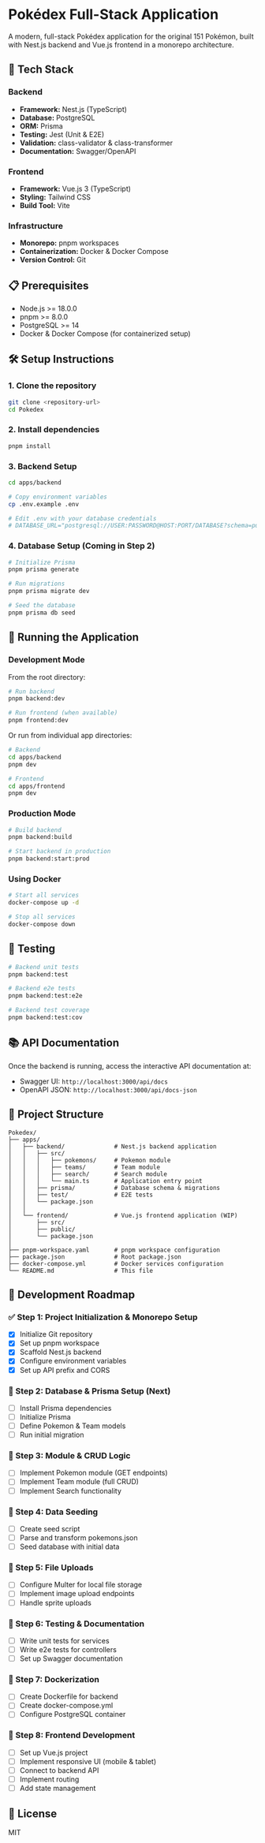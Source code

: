 # Pokédex Full-Stack Application

A modern, full-stack Pokédex application for the original 151 Pokémon, built with Nest.js backend and Vue.js frontend in a monorepo architecture.

## 🚀 Tech Stack

### Backend
- **Framework:** Nest.js (TypeScript)
- **Database:** PostgreSQL
- **ORM:** Prisma
- **Testing:** Jest (Unit & E2E)
- **Validation:** class-validator & class-transformer
- **Documentation:** Swagger/OpenAPI

### Frontend
- **Framework:** Vue.js 3 (TypeScript)
- **Styling:** Tailwind CSS
- **Build Tool:** Vite

### Infrastructure
- **Monorepo:** pnpm workspaces
- **Containerization:** Docker & Docker Compose
- **Version Control:** Git

## 📋 Prerequisites

- Node.js >= 18.0.0
- pnpm >= 8.0.0
- PostgreSQL >= 14
- Docker & Docker Compose (for containerized setup)

## 🛠️ Setup Instructions

### 1. Clone the repository

```bash
git clone <repository-url>
cd Pokedex
```

### 2. Install dependencies

```bash
pnpm install
```

### 3. Backend Setup

```bash
cd apps/backend

# Copy environment variables
cp .env.example .env

# Edit .env with your database credentials
# DATABASE_URL="postgresql://USER:PASSWORD@HOST:PORT/DATABASE?schema=public"
```

### 4. Database Setup (Coming in Step 2)

```bash
# Initialize Prisma
pnpm prisma generate

# Run migrations
pnpm prisma migrate dev

# Seed the database
pnpm prisma db seed
```

## 🏃 Running the Application

### Development Mode

From the root directory:

```bash
# Run backend
pnpm backend:dev

# Run frontend (when available)
pnpm frontend:dev
```

Or run from individual app directories:

```bash
# Backend
cd apps/backend
pnpm dev

# Frontend
cd apps/frontend
pnpm dev
```

### Production Mode

```bash
# Build backend
pnpm backend:build

# Start backend in production
pnpm backend:start:prod
```

### Using Docker

```bash
# Start all services
docker-compose up -d

# Stop all services
docker-compose down
```

## 🧪 Testing

```bash
# Backend unit tests
pnpm backend:test

# Backend e2e tests
pnpm backend:test:e2e

# Backend test coverage
pnpm backend:test:cov
```

## 📚 API Documentation

Once the backend is running, access the interactive API documentation at:

- Swagger UI: `http://localhost:3000/api/docs`
- OpenAPI JSON: `http://localhost:3000/api/docs-json`

## 📁 Project Structure

```
Pokedex/
├── apps/
│   ├── backend/              # Nest.js backend application
│   │   ├── src/
│   │   │   ├── pokemons/     # Pokemon module
│   │   │   ├── teams/        # Team module
│   │   │   ├── search/       # Search module
│   │   │   └── main.ts       # Application entry point
│   │   ├── prisma/           # Database schema & migrations
│   │   ├── test/             # E2E tests
│   │   └── package.json
│   │
│   └── frontend/             # Vue.js frontend application (WIP)
│       ├── src/
│       ├── public/
│       └── package.json
│
├── pnpm-workspace.yaml       # pnpm workspace configuration
├── package.json              # Root package.json
├── docker-compose.yml        # Docker services configuration
└── README.md                 # This file
```

## 🎯 Development Roadmap

### ✅ Step 1: Project Initialization & Monorepo Setup
- [x] Initialize Git repository
- [x] Set up pnpm workspace
- [x] Scaffold Nest.js backend
- [x] Configure environment variables
- [x] Set up API prefix and CORS

### 🔄 Step 2: Database & Prisma Setup (Next)
- [ ] Install Prisma dependencies
- [ ] Initialize Prisma
- [ ] Define Pokemon & Team models
- [ ] Run initial migration

### 📝 Step 3: Module & CRUD Logic
- [ ] Implement Pokemon module (GET endpoints)
- [ ] Implement Team module (full CRUD)
- [ ] Implement Search functionality

### 🌱 Step 4: Data Seeding
- [ ] Create seed script
- [ ] Parse and transform pokemons.json
- [ ] Seed database with initial data

### 📁 Step 5: File Uploads
- [ ] Configure Multer for local file storage
- [ ] Implement image upload endpoints
- [ ] Handle sprite uploads

### 🧪 Step 6: Testing & Documentation
- [ ] Write unit tests for services
- [ ] Write e2e tests for controllers
- [ ] Set up Swagger documentation

### 🐳 Step 7: Dockerization
- [ ] Create Dockerfile for backend
- [ ] Create docker-compose.yml
- [ ] Configure PostgreSQL container

### 🎨 Step 8: Frontend Development
- [ ] Set up Vue.js project
- [ ] Implement responsive UI (mobile & tablet)
- [ ] Connect to backend API
- [ ] Implement routing
- [ ] Add state management

## 📝 License

MIT
